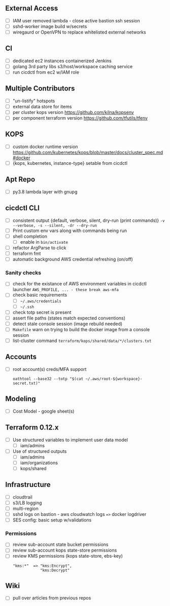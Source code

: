 ## External Access
- [ ] IAM user removed lambda - close active bastion ssh session
- [ ] sshd-worker image build w/secrets
- [ ] wiregaurd or OpenVPN to replace whitelisted external networks

## CI
- [ ] dedicated ec2 instances containerized Jenkins
- [ ] golang 3rd party libs s3/host/workspace caching service
- [ ] run cicdctl from ec2 w/IAM role

## Multiple Contributors
- [ ] "un-listify" hotspots
- [ ] external data store for items
- [ ] per cluster kops version
   https://github.com/kilna/kopsenv
- [ ] per component terraform version
  https://github.com/tfutils/tfenv

## KOPS
- [ ] custom docker runtime version
  https://github.com/kubernetes/kops/blob/master/docs/cluster_spec.md#docker
- [ ] {kops, kubernetes, instance-type} setable from cicdctl

## Apt Repo
- [ ] py3.8 lambda layer with gnupg

## cicdctl CLI
- [ ] consistent output {default, verbose, silent, dry-run (print commands)}
  `-v --verbose, -s --silent, -dr --dry-run`
- [ ] Print custom env vars along with commands being run
- [ ] shell completion
  - [ ] enable in `bin/activate`
- [ ] refactor ArgParse to click
- [ ] terraform fmt
- [ ] automatic background AWS credential refreshing (on/off)

### Sanity checks
- [ ] check for the existance of AWS environment variables in cicdctl launcher
  `AWS_PROFILE, ... - these break aws-mfa`
- [ ] check basic requirements
  - [ ] `~/.aws/credentials`
  - [ ] `~/.ssh`
- [ ] check totp secret is present
- [ ] assert file paths (states match expected conventions)
- [ ] detect stale console session (image rebuild needed)
- [ ] `Makefile` warn on trying to build the docker image from a console session
- [ ] list-cluster command
  `terraform/kops/shared/data/*/clusters.txt`

## Accounts
- [ ] root account(s) creds/MFA support
  ```
  oathtool --base32 --totp "$(cat ~/.aws/root-${workspace}-secret.txt)"
  ```

## Modeling
- [ ] Cost Model - google sheet(s)

## Terraform 0.12.x
- [ ] Use structured variables to implement user data model
  - [ ] iam/admins
- [ ] Use of structured outputs
  - [ ] iam/admins
  - [ ] iam/organizations
  - [ ] kops/shared

## Infrastructure
- [ ] cloudtrail
- [ ] s3/LB logging
- [ ] multi-region
- [ ] sshd logs on bastion - aws cloudwatch logs `=>` docker logdriver
- [ ] SES config: basic setup w/validations

### Permissions
- [ ] review sub-account state bucket permissions
- [ ] review sub-account kops state-store permissions
- [ ] review KMS permissions (kops state-store, ebs-key)
  ```
  "kms:*"  => "kms:Encrypt",
              "kms:Decrypt"
  ```

## Wiki
- [ ] pull over articles from previous repos
